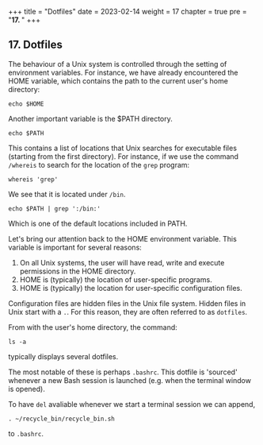 +++
title = "Dotfiles"
date = 2023-02-14
weight = 17
chapter = true
pre = "<b>17. </b>"
+++
## 17. Dotfiles

The behaviour of a Unix system is controlled through the setting of environment variables. For instance, we have already encountered the HOME variable, which contains the path to the current user's home directory:

	echo $HOME

Another important variable is the $PATH directory.

	echo $PATH

This contains a list of locations that Unix searches for executable files (starting from the first directory). For instance, if we use the command `/whereis` to search for the location of the `grep` program:

	whereis 'grep'

We see that it is located under `/bin`.

	echo $PATH | grep ':/bin:'

Which is one of the default locations included in PATH.

Let's bring our attention back to the HOME environment variable. This variable is important for several reasons:

1. On all Unix systems, the user will have read, write and execute permissions in the HOME directory.
2. HOME is (typically) the location of user-specific programs.
3. HOME is (typically) the location for user-specific configuration files.

Configuration files are hidden files in the Unix file system. Hidden files in Unix start with a `.`. For this reason, they are often referred to as `dotfiles`.

From with the user's home directory, the command:

	ls -a

typically displays several dotfiles.

The most notable of these is perhaps `.bashrc`. This dotfile is 'sourced' whenever a new Bash session is launched (e.g. when the terminal window is opened).

To have `del` avaliable whenever we start a terminal session we can append,

	. ~/recycle_bin/recycle_bin.sh

to `.bashrc`.

